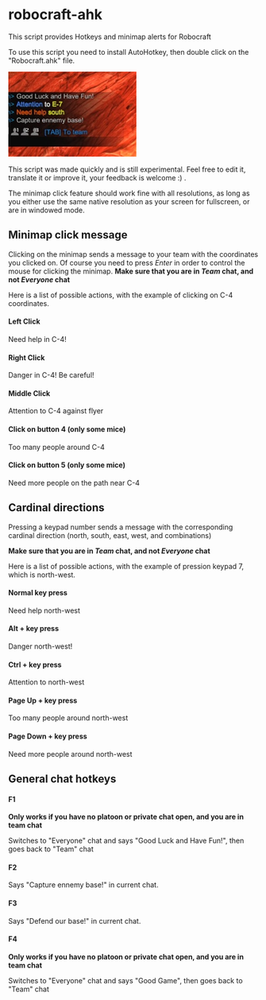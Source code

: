 robocraft-ahk
=============

This script provides Hotkeys and minimap alerts for Robocraft

To use this script you need to install AutoHotkey, then double click on the "Robocraft.ahk" file.

![Robocraft script in action](https://raw.githubusercontent.com/valerian/robocraft-ahk/master/AHK%20Robocraft.jpg)

This script was made quickly and is still experimental.
Feel free to edit it, translate it or improve it, your feedback is welcome :) .

The minimap click feature should work fine with all resolutions, as long as you either use the same native resolution as your screen for fullscreen, or are in windowed mode.

## Minimap click message

Clicking on the minimap sends a message to your team with the coordinates you clicked on. Of course you need to press *Enter* in order to control the mouse for clicking the minimap.
**Make sure that you are in _Team_ chat, and not _Everyone_ chat**

Here is a list of possible actions, with the example of clicking on C-4 coordinates.

#### Left Click

Need help in C-4!

#### Right Click

Danger in C-4! Be careful!

#### Middle Click

Attention to C-4 against flyer

#### Click on button 4 (only some mice)

Too many people around C-4

#### Click on button 5 (only some mice)

Need more people on the path near C-4


## Cardinal directions

Pressing a keypad number sends a message with the corresponding cardinal direction (north, south, east, west, and combinations)

**Make sure that you are in _Team_ chat, and not _Everyone_ chat**

Here is a list of possible actions, with the example of pression keypad 7, which is north-west.


#### Normal key press

Need help north-west

#### Alt + key press

Danger north-west!

#### Ctrl + key press

Attention to north-west

#### Page Up + key press

Too many people around north-west

#### Page Down + key press

Need more people around north-west


## General chat hotkeys

#### F1

**Only works if you have no platoon or private chat open, and you are in team chat**

Switches to "Everyone" chat and says "Good Luck and Have Fun!", then goes back to "Team" chat

#### F2

Says "Capture ennemy base!" in current chat.

#### F3

Says "Defend our base!" in current chat.

#### F4

**Only works if you have no platoon or private chat open, and you are in team chat**

Switches to "Everyone" chat and says "Good Game", then goes back to "Team" chat

